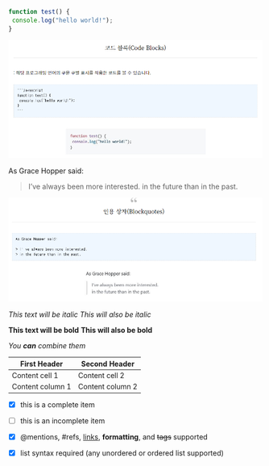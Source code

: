 ```javascript 
function test() { 
 console.log("hello world!"); 
} 
```

![Github logo](/images/codeBlock.png) 


As Grace Hopper said: 

> I’ve always been more interested. 
> in the future than in the past.

![Github logo](/images/blockquotes.png) 

*This text will be italic* 
_This will also be italic_ 

**This text will be bold** 
__This will also be bold__ 

*You **can** combine them*


First Header | Second Header 
------------ | ------------- 
Content cell 1 | Content cell 2 
Content column 1 | Content column 2


- [x] this is a complete item 
- [ ] this is an incomplete item 
- [x] @mentions, #refs, [links](), **formatting**, and <del>tags</del> supported 
- [x] list syntax required (any unordered or ordered list supported)


